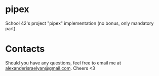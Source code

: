 # pipex
School 42's project "pipex" implementation (no bonus, only mandatory part).
# Contacts
Should you have any questions, feel free to email me at alexanderisraelyan@gmail.com. Cheers <3